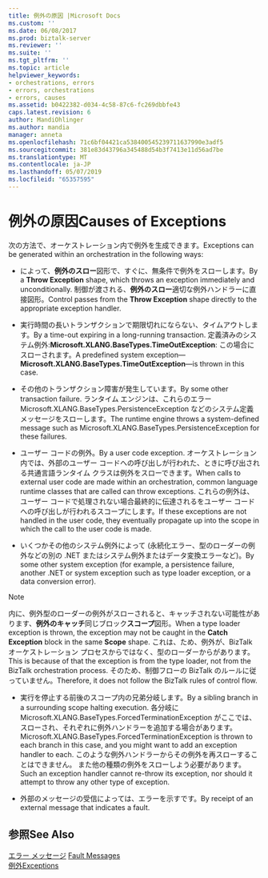 ```yaml
---
title: 例外の原因 |Microsoft Docs
ms.custom: ''
ms.date: 06/08/2017
ms.prod: biztalk-server
ms.reviewer: ''
ms.suite: ''
ms.tgt_pltfrm: ''
ms.topic: article
helpviewer_keywords:
- orchestrations, errors
- errors, orchestrations
- errors, causes
ms.assetid: b0422382-d034-4c58-87c6-fc269dbbfe43
caps.latest.revision: 6
author: MandiOhlinger
ms.author: mandia
manager: anneta
ms.openlocfilehash: 71c6bf04421ca538400545239711637990e3adf5
ms.sourcegitcommit: 381e83d43796a345488d54b3f7413e11d56ad7be
ms.translationtype: MT
ms.contentlocale: ja-JP
ms.lasthandoff: 05/07/2019
ms.locfileid: "65357595"
---
```

# <a name="causes-of-exceptions"></a><span data-ttu-id="09735-102">例外の原因</span><span class="sxs-lookup"><span data-stu-id="09735-102">Causes of Exceptions</span></span>
<span data-ttu-id="09735-103">次の方法で、オーケストレーション内で例外を生成できます。</span><span class="sxs-lookup"><span data-stu-id="09735-103">Exceptions can be generated within an orchestration in the following ways:</span></span>  
  
-   <span data-ttu-id="09735-104">によって、**例外のスロー**図形で、すぐに、無条件で例外をスローします。</span><span class="sxs-lookup"><span data-stu-id="09735-104">By a **Throw Exception** shape, which throws an exception immediately and unconditionally.</span></span> <span data-ttu-id="09735-105">制御が渡される、**例外のスロー**適切な例外ハンドラーに直接図形。</span><span class="sxs-lookup"><span data-stu-id="09735-105">Control passes from the **Throw Exception** shape directly to the appropriate exception handler.</span></span>  
  
-   <span data-ttu-id="09735-106">実行時間の長いトランザクションで期限切れにならない、タイムアウトします。</span><span class="sxs-lookup"><span data-stu-id="09735-106">By a time-out expiring in a long-running transaction.</span></span> <span data-ttu-id="09735-107">定義済みのシステム例外:**Microsoft.XLANG.BaseTypes.TimeOutException**: この場合にスローされます。</span><span class="sxs-lookup"><span data-stu-id="09735-107">A predefined system exception—**Microsoft.XLANG.BaseTypes.TimeOutException**—is thrown in this case.</span></span>  
  
-   <span data-ttu-id="09735-108">その他のトランザクション障害が発生しています。</span><span class="sxs-lookup"><span data-stu-id="09735-108">By some other transaction failure.</span></span> <span data-ttu-id="09735-109">ランタイム エンジンは、これらのエラー Microsoft.XLANG.BaseTypes.PersistenceException などのシステム定義メッセージをスローします。</span><span class="sxs-lookup"><span data-stu-id="09735-109">The runtime engine throws a system-defined message such as Microsoft.XLANG.BaseTypes.PersistenceException for these failures.</span></span>  
  
-   <span data-ttu-id="09735-110">ユーザー コードの例外。</span><span class="sxs-lookup"><span data-stu-id="09735-110">By a user code exception.</span></span> <span data-ttu-id="09735-111">オーケストレーション内では、外部のユーザー コードへの呼び出しが行われた、ときに呼び出される共通言語ランタイム クラスは例外をスローできます。</span><span class="sxs-lookup"><span data-stu-id="09735-111">When calls to external user code are made within an orchestration, common language runtime classes that are called can throw exceptions.</span></span> <span data-ttu-id="09735-112">これらの例外は、ユーザー コードで処理されない場合最終的に伝達されるをユーザー コードへの呼び出しが行われるスコープにします。</span><span class="sxs-lookup"><span data-stu-id="09735-112">If these exceptions are not handled in the user code, they eventually propagate up into the scope in which the call to the user code is made.</span></span>  
  
-   <span data-ttu-id="09735-113">いくつかその他のシステム例外によって (永続化エラー、型のローダーの例外などの別の .NET またはシステム例外またはデータ変換エラーなど)。</span><span class="sxs-lookup"><span data-stu-id="09735-113">By some other system exception (for example, a persistence failure, another .NET or system exception such as type loader exception, or a data conversion error).</span></span>  
  
> [!NOTE]
>  <span data-ttu-id="09735-114">内に、例外型のローダーの例外がスローされると、キャッチされない可能性があります、**例外のキャッチ**同じブロック**スコープ**図形。</span><span class="sxs-lookup"><span data-stu-id="09735-114">When a type loader exception is thrown, the exception may not be caught in the **Catch Exception** block in the same **Scope** shape.</span></span> <span data-ttu-id="09735-115">これは、ため、例外が、BizTalk オーケストレーション プロセスからではなく、型のローダーからがあります。</span><span class="sxs-lookup"><span data-stu-id="09735-115">This is because of that the exception is from the type loader, not from the BizTalk orchestration process.</span></span> <span data-ttu-id="09735-116">そのため、制御フローの BizTalk のルールに従っていません。</span><span class="sxs-lookup"><span data-stu-id="09735-116">Therefore, it does not follow the BizTalk rules of control flow.</span></span>  
  
-   <span data-ttu-id="09735-117">実行を停止する前後のスコープ内の兄弟分岐します。</span><span class="sxs-lookup"><span data-stu-id="09735-117">By a sibling branch in a surrounding scope halting execution.</span></span> <span data-ttu-id="09735-118">各分岐に Microsoft.XLANG.BaseTypes.ForcedTerminationException がここでは、スローされ、それぞれに例外ハンドラーを追加する場合があります。</span><span class="sxs-lookup"><span data-stu-id="09735-118">Microsoft.XLANG.BaseTypes.ForcedTerminationException is thrown to each branch in this case, and you might want to add an exception handler to each.</span></span> <span data-ttu-id="09735-119">このような例外ハンドラーからその例外を再スローすることはできません。 また他の種類の例外をスローしよう必要があります。</span><span class="sxs-lookup"><span data-stu-id="09735-119">Such an exception handler cannot re-throw its exception, nor should it attempt to throw any other type of exception.</span></span>  
  
-   <span data-ttu-id="09735-120">外部のメッセージの受信によっては、エラーを示すです。</span><span class="sxs-lookup"><span data-stu-id="09735-120">By receipt of an external message that indicates a fault.</span></span>  
  
## <a name="see-also"></a><span data-ttu-id="09735-121">参照</span><span class="sxs-lookup"><span data-stu-id="09735-121">See Also</span></span>  
 <span data-ttu-id="09735-122">[エラー メッセージ](../core/fault-messages.md) </span><span class="sxs-lookup"><span data-stu-id="09735-122">[Fault Messages](../core/fault-messages.md) </span></span>  
 [<span data-ttu-id="09735-123">例外</span><span class="sxs-lookup"><span data-stu-id="09735-123">Exceptions</span></span>](../core/exceptions.md)
